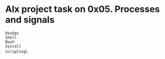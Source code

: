 # Alx project task on 0x05. Processes and signals
`DevOps`\
`Shell`\
`Bash`\
`Syscall`\
`Scripting`\
